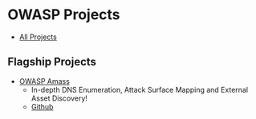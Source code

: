 # OWASP Projects

- [All Projects](https://owasp.org/projects/)

## Flagship Projects

- [OWASP Amass](https://owasp.org/www-project-amass/)
  - In-depth DNS Enumeration, Attack Surface Mapping and External Asset Discovery!
  - [Github](https://github.com/OWASP/Amass)